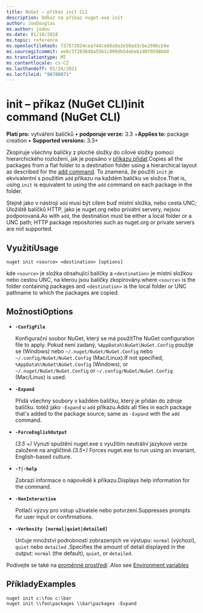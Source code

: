 ```yaml
---
title: NuGet – příkaz init CLI
description: Odkaz na příkaz nuget.exe init
author: JonDouglas
ms.author: jodou
ms.date: 01/18/2018
ms.topic: reference
ms.openlocfilehash: f37572624cea744ce60a9a2e58ad3cbe2696cb9e
ms.sourcegitcommit: ee6c3f203648a5561c809db54ebeb1d0f0598b68
ms.translationtype: MT
ms.contentlocale: cs-CZ
ms.lasthandoff: 01/26/2021
ms.locfileid: "98780071"
---
```

# <a name="init-command-nuget-cli"></a><span data-ttu-id="9eeff-103">init – příkaz (NuGet CLI)</span><span class="sxs-lookup"><span data-stu-id="9eeff-103">init command (NuGet CLI)</span></span>

<span data-ttu-id="9eeff-104">**Platí pro:** vytváření balíčků &bullet; **podporuje verze:** 3.3 +</span><span class="sxs-lookup"><span data-stu-id="9eeff-104">**Applies to:** package creation &bullet; **Supported versions:** 3.3+</span></span>

<span data-ttu-id="9eeff-105">Zkopíruje všechny balíčky z ploché složky do cílové složky pomocí hierarchického rozložení, jak je popsáno v [příkazu přidat](cli-ref-add.md).</span><span class="sxs-lookup"><span data-stu-id="9eeff-105">Copies all the packages from a flat folder to a destination folder using a hierarchical layout as described for the [add command](cli-ref-add.md).</span></span> <span data-ttu-id="9eeff-106">To znamená, že použití `init` je ekvivalentní s použitím `add` příkazu na každém balíčku ve složce.</span><span class="sxs-lookup"><span data-stu-id="9eeff-106">That is, using `init` is equivalent to using the `add` command on each package in the folder.</span></span>

<span data-ttu-id="9eeff-107">Stejně jako v nástroji `add` musí být cílem buď místní složka, nebo cesta UNC; Úložiště balíčků HTTP, jako je nuget.org nebo privátní servery, nejsou podporovaná.</span><span class="sxs-lookup"><span data-stu-id="9eeff-107">As with `add`, the destination must be either a local folder or a UNC path; HTTP package repositories such as nuget.org or private servers are not supported.</span></span>

## <a name="usage"></a><span data-ttu-id="9eeff-108">Využití</span><span class="sxs-lookup"><span data-stu-id="9eeff-108">Usage</span></span>

```cli
nuget init <source> <destination> [options]
```

<span data-ttu-id="9eeff-109">kde `<source>` je složka obsahující balíčky a `<destination>` je místní složkou nebo cestou UNC, na kterou jsou balíčky zkopírovány.</span><span class="sxs-lookup"><span data-stu-id="9eeff-109">where `<source>` is the folder containing packages and `<destination>` is the local folder or UNC pathname to which the packages are copied.</span></span>

## <a name="options"></a><span data-ttu-id="9eeff-110">Možnosti</span><span class="sxs-lookup"><span data-stu-id="9eeff-110">Options</span></span>

- **`-ConfigFile`**

  <span data-ttu-id="9eeff-111">Konfigurační soubor NuGet, který se má použít</span><span class="sxs-lookup"><span data-stu-id="9eeff-111">The NuGet configuration file to apply.</span></span> <span data-ttu-id="9eeff-112">Pokud není zadaný, `%AppData%\NuGet\NuGet.Config` použije se (Windows) nebo `~/.nuget/NuGet/NuGet.Config` nebo `~/.config/NuGet/NuGet.Config` (Mac/Linux).</span><span class="sxs-lookup"><span data-stu-id="9eeff-112">If not specified, `%AppData%\NuGet\NuGet.Config` (Windows), or `~/.nuget/NuGet/NuGet.Config` or `~/.config/NuGet/NuGet.Config` (Mac/Linux) is used.</span></span>

- **`-Expand`**

  <span data-ttu-id="9eeff-113">Přidá všechny soubory v každém balíčku, který je přidán do zdroje balíčku. totéž jako `-Expand` u `add` příkazu.</span><span class="sxs-lookup"><span data-stu-id="9eeff-113">Adds all files in each package that's added to the package source; same as `-Expand` with the `add` command.</span></span>

- **`-ForceEnglishOutput`**

  <span data-ttu-id="9eeff-114">*(3.5 +)* Vynutí spuštění nuget.exe s využitím neutrální jazykové verze založené na angličtině.</span><span class="sxs-lookup"><span data-stu-id="9eeff-114">*(3.5+)* Forces nuget.exe to run using an invariant, English-based culture.</span></span>

- **`-?|-help`**

  <span data-ttu-id="9eeff-115">Zobrazí informace o nápovědě k příkazu.</span><span class="sxs-lookup"><span data-stu-id="9eeff-115">Displays help information for the command.</span></span>

- **`-NonInteractive`**

  <span data-ttu-id="9eeff-116">Potlačí výzvy pro vstup uživatele nebo potvrzení.</span><span class="sxs-lookup"><span data-stu-id="9eeff-116">Suppresses prompts for user input or confirmations.</span></span>

- **`-Verbosity [normal|quiet|detailed]`**

  <span data-ttu-id="9eeff-117">Určuje množství podrobností zobrazených ve výstupu: `normal` (výchozí), `quiet` nebo `detailed` .</span><span class="sxs-lookup"><span data-stu-id="9eeff-117">Specifies the amount of detail displayed in the output: `normal` (the default), `quiet`, or `detailed`.</span></span>

<span data-ttu-id="9eeff-118">Podívejte se také na [proměnné prostředí](cli-ref-environment-variables.md) .</span><span class="sxs-lookup"><span data-stu-id="9eeff-118">Also see [Environment variables](cli-ref-environment-variables.md)</span></span>

## <a name="examples"></a><span data-ttu-id="9eeff-119">Příklady</span><span class="sxs-lookup"><span data-stu-id="9eeff-119">Examples</span></span>

```cli
nuget init c:\foo c:\bar
nuget init \\foo\packages \\bar\packages -Expand
```
